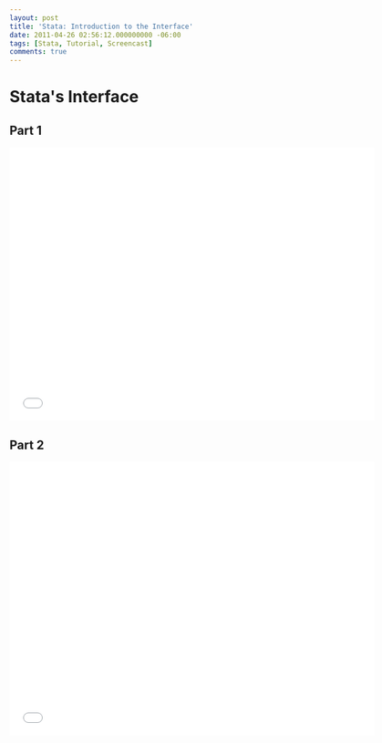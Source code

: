 ```yaml
---
layout: post
title: 'Stata: Introduction to the Interface'
date: 2011-04-26 02:56:12.000000000 -06:00
tags: [Stata, Tutorial, Screencast]
comments: true
---
```


# Stata's Interface
## Part 1

<iframe width="640" height="480" src="//www.youtube.com/embed/Kh0XGoz0ppA" frameborder="0" allowfullscreen="allowfullscreen"> </iframe>

## Part 2

<iframe width="640" height="480" src="//www.youtube.com/embed/NWRl9QRnZHI" frameborder="0" allowfullscreen="allowfullscreen"> </iframe>


